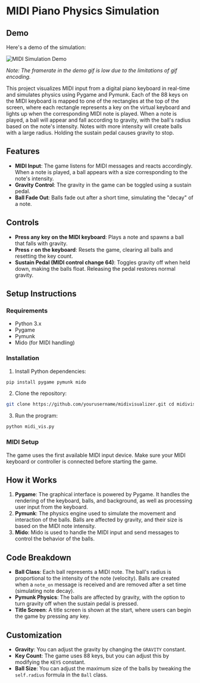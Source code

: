 # MIDI Piano Physics Simulation

## Demo
Here's a demo of the simulation:

![MIDI Simulation Demo](demo.gif)

*Note: The framerate in the demo gif is low due to the limitations of gif encoding.*

This project visualizes MIDI input from a digital piano keyboard in real-time and simulates physics using Pygame and Pymunk. Each of the 88 keys on the MIDI keyboard is mapped to one of the rectangles at the top of the screen, where each rectangle represents a key on the virtual keyboard and lights up when the corresponding MIDI note is played. When a note is played, a ball will appear and fall according to gravity, with the ball's radius based on the note's intensity. Notes with more intensity will create balls with a large radius. Holding the sustain pedal causes gravity to stop.

## Features
- **MIDI Input**: The game listens for MIDI messages and reacts accordingly. When a note is played, a ball appears with a size corresponding to the note's intensity.
- **Gravity Control**: The gravity in the game can be toggled using a sustain pedal.
- **Ball Fade Out**: Balls fade out after a short time, simulating the "decay" of a note. 

## Controls
- **Press any key on the MIDI keyboard**: Plays a note and spawns a ball that falls with gravity.
- **Press `r` on the keyboard**: Resets the game, clearing all balls and resetting the key count.
- **Sustain Pedal (MIDI control change 64)**: Toggles gravity off when held down, making the balls float. Releasing the pedal restores normal gravity.

## Setup Instructions

### Requirements
- Python 3.x
- Pygame
- Pymunk
- Mido (for MIDI handling)

### Installation
1. Install Python dependencies:

```bash
pip install pygame pymunk mido
```

2. Clone the repository:
```bash
git clone https://github.com/yourusername/midivisualizer.git cd midivisualizer
```

3. Run the program:
```bash
python midi_vis.py
```
### MIDI Setup
The game uses the first available MIDI input device. Make sure your MIDI keyboard or controller is connected before starting the game.

## How it Works

1. **Pygame**: The graphical interface is powered by Pygame. It handles the rendering of the keyboard, balls, and background, as well as processing user input from the keyboard.
2. **Pymunk**: The physics engine used to simulate the movement and interaction of the balls. Balls are affected by gravity, and their size is based on the MIDI note intensity.
3. **Mido**: Mido is used to handle the MIDI input and send messages to control the behavior of the balls.

## Code Breakdown

- **Ball Class**: Each ball represents a MIDI note. The ball's radius is proportional to the intensity of the note (velocity). Balls are created when a `note_on` message is received and are removed after a set time (simulating note decay).
- **Pymunk Physics**: The balls are affected by gravity, with the option to turn gravity off when the sustain pedal is pressed.
- **Title Screen**: A title screen is shown at the start, where users can begin the game by pressing any key.

## Customization

- **Gravity**: You can adjust the gravity by changing the `GRAVITY` constant.
- **Key Count**: The game uses 88 keys, but you can adjust this by modifying the `KEYS` constant.
- **Ball Size**: You can adjust the maximum size of the balls by tweaking the `self.radius` formula in the `Ball` class.
